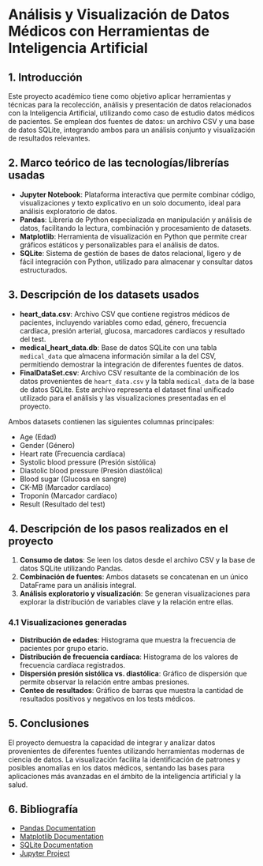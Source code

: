 # Análisis y Visualización de Datos Médicos con Herramientas de Inteligencia Artificial

## 1. Introducción

Este proyecto académico tiene como objetivo aplicar herramientas y técnicas para la recolección, análisis y presentación de datos relacionados con la Inteligencia Artificial, utilizando como caso de estudio datos médicos de pacientes. Se emplean dos fuentes de datos: un archivo CSV y una base de datos SQLite, integrando ambos para un análisis conjunto y visualización de resultados relevantes.

## 2. Marco teórico de las tecnologías/librerías usadas

- **Jupyter Notebook**: Plataforma interactiva que permite combinar código, visualizaciones y texto explicativo en un solo documento, ideal para análisis exploratorio de datos.
- **Pandas**: Librería de Python especializada en manipulación y análisis de datos, facilitando la lectura, combinación y procesamiento de datasets.
- **Matplotlib**: Herramienta de visualización en Python que permite crear gráficos estáticos y personalizables para el análisis de datos.
- **SQLite**: Sistema de gestión de bases de datos relacional, ligero y de fácil integración con Python, utilizado para almacenar y consultar datos estructurados.

## 3. Descripción de los datasets usados

- **heart_data.csv**: Archivo CSV que contiene registros médicos de pacientes, incluyendo variables como edad, género, frecuencia cardíaca, presión arterial, glucosa, marcadores cardíacos y resultado del test.
- **medical_heart_data.db**: Base de datos SQLite con una tabla `medical_data` que almacena información similar a la del CSV, permitiendo demostrar la integración de diferentes fuentes de datos.
- **FinalDataSet.csv**: Archivo CSV resultante de la combinación de los datos provenientes de `heart_data.csv` y la tabla `medical_data` de la base de datos SQLite. Este archivo representa el dataset final unificado utilizado para el análisis y las visualizaciones presentadas en el proyecto.

Ambos datasets contienen las siguientes columnas principales:
- Age (Edad)
- Gender (Género)
- Heart rate (Frecuencia cardíaca)
- Systolic blood pressure (Presión sistólica)
- Diastolic blood pressure (Presión diastólica)
- Blood sugar (Glucosa en sangre)
- CK-MB (Marcador cardíaco)
- Troponin (Marcador cardíaco)
- Result (Resultado del test)

## 4. Descripción de los pasos realizados en el proyecto

1. **Consumo de datos**: Se leen los datos desde el archivo CSV y la base de datos SQLite utilizando Pandas.
2. **Combinación de fuentes**: Ambos datasets se concatenan en un único DataFrame para un análisis integral.
3. **Análisis exploratorio y visualización**: Se generan visualizaciones para explorar la distribución de variables clave y la relación entre ellas.

### 4.1 Visualizaciones generadas
- **Distribución de edades**: Histograma que muestra la frecuencia de pacientes por grupo etario.
- **Distribución de frecuencia cardíaca**: Histograma de los valores de frecuencia cardíaca registrados.
- **Dispersión presión sistólica vs. diastólica**: Gráfico de dispersión que permite observar la relación entre ambas presiones.
- **Conteo de resultados**: Gráfico de barras que muestra la cantidad de resultados positivos y negativos en los tests médicos.

## 5. Conclusiones

El proyecto demuestra la capacidad de integrar y analizar datos provenientes de diferentes fuentes utilizando herramientas modernas de ciencia de datos. La visualización facilita la identificación de patrones y posibles anomalías en los datos médicos, sentando las bases para aplicaciones más avanzadas en el ámbito de la inteligencia artificial y la salud.

## 6. Bibliografía

- [Pandas Documentation](https://pandas.pydata.org/)
- [Matplotlib Documentation](https://matplotlib.org/)
- [SQLite Documentation](https://www.sqlite.org/index.html)
- [Jupyter Project](https://jupyter.org/)